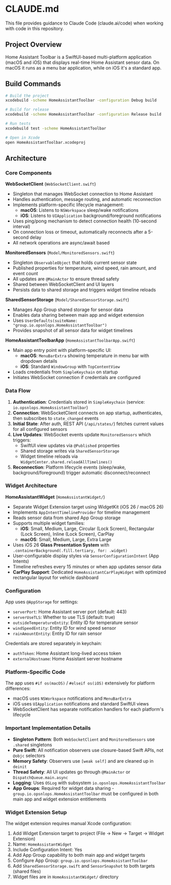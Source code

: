 # CLAUDE.md

This file provides guidance to Claude Code (claude.ai/code) when working with code in this repository.

## Project Overview

Home Assistant Toolbar is a SwiftUI-based multi-platform application (macOS and iOS) that displays real-time Home Assistant sensor data. On macOS it runs as a menu bar application, while on iOS it's a standard app.

## Build Commands

```bash
# Build the project
xcodebuild -scheme HomeAssistantToolbar -configuration Debug build

# Build for release
xcodebuild -scheme HomeAssistantToolbar -configuration Release build

# Run tests
xcodebuild test -scheme HomeAssistantToolbar

# Open in Xcode
open HomeAssistantToolbar.xcodeproj
```

## Architecture

### Core Components

**WebSocketClient** (`WebSocketClient.swift`)
- Singleton that manages WebSocket connection to Home Assistant
- Handles authentication, message routing, and automatic reconnection
- Implements platform-specific lifecycle management:
  - **macOS**: Listens to `NSWorkspace` sleep/wake notifications
  - **iOS**: Listens to `UIApplication` background/foreground notifications
- Uses ping/pong mechanism to detect connection health (10-second interval)
- On connection loss or timeout, automatically reconnects after a 5-second delay
- All network operations are async/await based

**MonitoredSensors** (`Model/MonitoredSensors.swift`)
- Singleton `ObservableObject` that holds current sensor state
- Published properties for temperature, wind speed, rain amount, and event count
- All updates are `@MainActor` to ensure thread safety
- Shared between WebSocketClient and UI layers
- Persists data to shared storage and triggers widget timeline reloads

**SharedSensorStorage** (`Model/SharedSensorStorage.swift`)
- Manages App Group shared storage for sensor data
- Enables data sharing between main app and widget extension
- Uses `UserDefaults(suiteName: "group.io.opsnlops.HomeAssistantToolbar")`
- Provides snapshot of all sensor data for widget timelines

**HomeAssistantToolbarApp** (`HomeAssistantToolbarApp.swift`)
- Main app entry point with platform-specific UI:
  - **macOS**: `MenuBarExtra` showing temperature in menu bar with dropdown details
  - **iOS**: Standard `WindowGroup` with `TopContentView`
- Loads credentials from `SimpleKeychain` on startup
- Initiates WebSocket connection if credentials are configured

### Data Flow

1. **Authentication**: Credentials stored in `SimpleKeychain` (service: `io.opsnlops.HomeAssistantToolbar`)
2. **Connection**: WebSocketClient connects on app startup, authenticates, then subscribes to `state_changed` events
3. **Initial State**: After auth, REST API (`/api/states/`) fetches current values for all configured sensors
4. **Live Updates**: WebSocket events update `MonitoredSensors` which triggers:
   - SwiftUI view updates via `@Published` properties
   - Shared storage writes via `SharedSensorStorage`
   - Widget timeline reloads via `WidgetCenter.shared.reloadAllTimelines()`
5. **Reconnection**: Platform lifecycle events (sleep/wake, background/foreground) trigger automatic disconnect/reconnect

### Widget Architecture

**HomeAssistantWidget** (`HomeAssistantWidget/`)
- Separate Widget Extension target using WidgetKit (iOS 26 / macOS 26)
- Implements `AppIntentTimelineProvider` for timeline management
- Reads sensor data from shared App Group storage
- Supports multiple widget families:
  - **iOS**: Small, Medium, Large, Circular (Lock Screen), Rectangular (Lock Screen), Inline (Lock Screen), CarPlay
  - **macOS**: Small, Medium, Large, Extra Large
- Uses iOS 26 **Glass Presentation System** with `.containerBackground(.fill.tertiary, for: .widget)`
- User-configurable display styles via `SensorConfigurationIntent` (App Intents)
- Timeline refreshes every 15 minutes or when app updates sensor data
- **CarPlay Support**: Dedicated `HomeAssistantCarPlayWidget` with optimized rectangular layout for vehicle dashboard

### Configuration

App uses `@AppStorage` for settings:
- `serverPort`: Home Assistant server port (default: 443)
- `serverUseTLS`: Whether to use TLS (default: true)
- `outsideTemperatureEntity`: Entity ID for temperature sensor
- `windSpeedEntity`: Entity ID for wind speed sensor
- `rainAmountEntity`: Entity ID for rain sensor

Credentials are stored separately in keychain:
- `authToken`: Home Assistant long-lived access token
- `externalHostname`: Home Assistant server hostname

### Platform-Specific Code

The app uses `#if os(macOS)` / `#elseif os(iOS)` extensively for platform differences:
- macOS uses `NSWorkspace` notifications and `MenuBarExtra`
- iOS uses `UIApplication` notifications and standard SwiftUI views
- WebSocketClient has separate notification handlers for each platform's lifecycle

### Important Implementation Details

- **Singleton Pattern**: Both `WebSocketClient` and `MonitoredSensors` use `.shared` singletons
- **Pure Swift**: All notification observers use closure-based Swift APIs, not `@objc` selectors
- **Memory Safety**: Observers use `[weak self]` and are cleaned up in `deinit`
- **Thread Safety**: All UI updates go through `@MainActor` or `DispatchQueue.main.async`
- **Logging**: Uses `OSLog` with subsystem `io.opsnlops.HomeAssistantToolbar`
- **App Groups**: Required for widget data sharing - `group.io.opsnlops.HomeAssistantToolbar` must be configured in both main app and widget extension entitlements

### Widget Extension Setup

The widget extension requires manual Xcode configuration:

1. Add Widget Extension target to project (File → New → Target → Widget Extension)
2. Name: `HomeAssistantWidget`
3. Include Configuration Intent: Yes
4. Add App Group capability to both main app and widget targets
5. Configure App Group: `group.io.opsnlops.HomeAssistantToolbar`
6. Add `SharedSensorStorage.swift` and `SensorSnapshot` to both targets (shared files)
7. Widget files are in `HomeAssistantWidget/` directory
